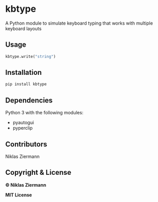 # kbtype
A Python module to simulate keyboard typing that works with multiple keyboard layouts

## Usage

```python
kbtype.write("string")
```

## Installation

```bash
pip install kbtype
```

## Dependencies

Python 3 with the following modules:

- pyautogui
- pyperclip

## Contributors

Niklas Ziermann

## Copyright & License

**© Niklas Ziermann**

**MIT License**

